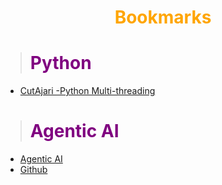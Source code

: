 # <center><b><span style="color:orange">Bookmarks</span></b></center>

> # <b><span style="color:purple">Python</span></b>
* [CutAjari -Python Multi-threading](https://github.com/cutajarj/multithreadinginpython.git)

> # <b><span style="color:purple">Agentic AI</span></b>
* [Agentic AI](https://edwarddonner.com/2025/04/21/the-complete-agentic-ai-engineering-course/)
* [Github](https://github.com/ed-donner/agents)